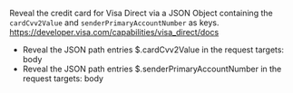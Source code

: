 Reveal the credit card for Visa Direct via a JSON Object containing the `cardCvv2Value` and `senderPrimaryAccountNumber` as keys.
https://developer.visa.com/capabilities/visa_direct/docs

- Reveal the JSON path entries $.cardCvv2Value in the request targets: body
- Reveal the JSON path entries $.senderPrimaryAccountNumber in the request targets: body
